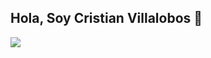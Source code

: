 ## Hola, Soy Cristian Villalobos 👋

<img src="https://drive.google.com/file/d/13VMLKGe-p6mcFBpoP07cTf0VGCA11Gw2/view?usp=sharing" heigth="200px">
